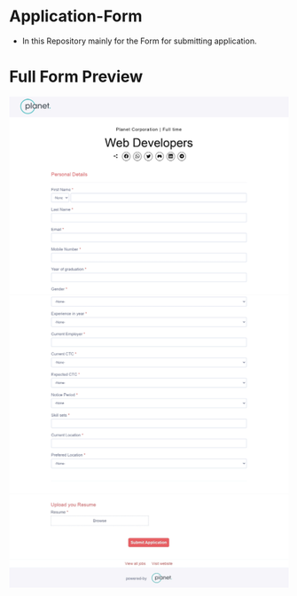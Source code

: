 # Application-Form
- In this Repository mainly for the Form for submitting application.
# Full Form Preview

![](img1.jpg)
![](img2.jpg)
![](img3.jpg)
